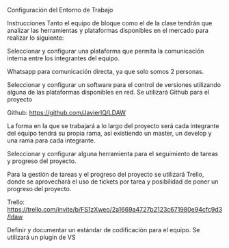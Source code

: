 Configuración del Entorno de Trabajo

Instrucciones
Tanto el equipo de bloque como el de la clase tendrán que analizar las herramientas y plataformas disponibles en el mercado para realizar lo siguiente:

Seleccionar y configurar una plataforma que permita la comunicación interna entre los integrantes del equipo. 

 Whatsapp para comunicación directa, ya que solo somos 2 personas.
 
Seleccionar y configurar un software para el control de versiones utilizando alguna de las plataformas disponibles en red.
Se utilizará Github para el proyecto

Github: https://github.com/JavierIQ/LDAW

La forma en la que se trabajará a lo largo del proyecto será cada integrante del equipo tendrá su propia rama, así existiendo un master, un develop y una rama para cada integrante.

Seleccionar y configurar alguna herramienta para el seguimiento de tareas y progreso del proyecto.

Para la gestión de tareas y el progreso del proyecto se utilizará Trello, donde se aprovechará el uso de tickets por tarea y posibilidad de poner un progreso del proyecto.

Trello: https://trello.com/invite/b/FS1zXweo/2a1669a4727b2123c671980e94cfc9d3/ldaw


Definir y documentar un estándar de codificación para el equipo.
	Se utilizará un plugin de VS
